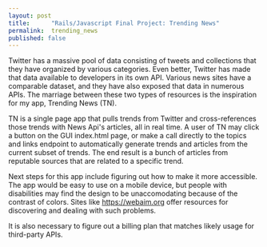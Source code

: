 ```yaml
---
layout: post
title:      "Rails/Javascript Final Project: Trending News"
permalink:  trending_news
published: false
---
```


Twitter has a massive pool of data consisting of tweets and collections that they have organized by various categories. Even better, Twitter has made that data available to developers in its own API. Various news sites have a comparable dataset, and they have also exposed that data in numerous APIs. The marriage between these two types of resources is the inspiration for my app, Trending News (TN).

TN is a single page app that pulls trends from Twitter and cross-references those trends with News Api's articles, all in real time. A user of TN may click a button on the GUI index.html page, or make a call directly to the topics and links endpoint to automatically generate trends and articles from the current subset of trends. The end result is a bunch of articles from reputable sources that are related to a specific trend.

Next steps for this app include figuring out how to make it more accessible. The app would be easy to use on a mobile device, but people with disabilities may find the design to be unaccomodating because of the contrast of colors. Sites like https://webaim.org offer resources for discovering and dealing with such problems.

It is also necessary to figure out a billing plan that matches likely usage for third-party APIs.

